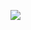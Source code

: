 <p align: center>
<img src="https://i.pinimg.com/564x/1f/7d/2d/1f7d2d1c73a4165d0ff0d3c184966e4c.jpg">
</p>

